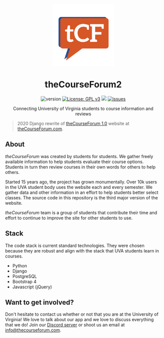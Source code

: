 <p align="center">
    <img src="./tcf_website/static/base/img/new_logo.png" alt="logo" width="200"/>
</p>

<h1 align="center">theCourseForum2</h1>

<p align="center">
    <img alt="version" src="https://img.shields.io/badge/version-1.0.0-blue.svg" />
    <a href="https://www.gnu.org/licenses/gpl-3.0" target="_blank"><img alt="License: GPL v3" src="https://img.shields.io/badge/License-GPLv3-blue.svg" /></a>
    <a href="https://github.com/thecourseforum/theCourseForum2/actions?query=workflow%3A%22Continuous+Integration%22+branch%3Amaster"><img src="https://github.com/thecourseforum/theCourseForum2/workflows/Continuous%20Integration/badge.svg?branch=master" /></a>
    <a href="https://github.com/thecourseforum/theCourseForum2/issues"><img alt="issues" src="https://img.shields.io/github/issues/thecourseforum/theCourseForum2.svg?maxAge=2592000)" /></a>
</p>

<p align="center">
Connecting University of Virginia students to course information and reviews
</p>

> 2020 Django rewrite of [theCourseForum 1.0](https://github.com/thecourseforum/theCourseForum) website at [theCourseForum.com](https://thecourseforum.com/).

## About

_theCourseForum_ was created by students for students. We gather freely available information to help students evaluate their course options. Students in turn then review courses in their own words for others to help others.

Started 15 years ago, the project has grown monumentally. Over 10k users in the UVA student body uses the website each and every semester. We gather data and other information in an effort to help students better select classes. The source code in this repository is the third major version of the website.

_theCourseForum_ team is a group of students that contribute their time and effort to continue to improve the site for other students to use.

## Stack

The code stack is current standard technologies. They were chosen because they are robust and align with the stack that UVA students learn in courses.

- Python
- Django
- PostgreSQL
- Bootstrap 4
- Javascript (jQuery)

## Want to get involved?

Don't hesitate to contact us whether or not that you are at the University of Virginia! We love to talk about our app and we love to discuss everything that we do! Join our [Discord server](https://discord.com/invite/tAjzH7eyvW) or shoot us an email at [info@thecourseforum.com](mailto:info@thecourseforum.com).

